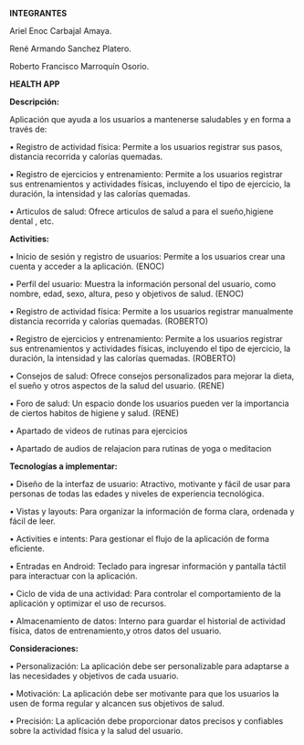 **INTEGRANTES**

Ariel Enoc Carbajal Amaya.

René Armando Sanchez Platero.

Roberto Francisco Marroquín Osorio.

**HEALTH APP**

**Descripción:**

Aplicación que ayuda a los usuarios a mantenerse saludables y en forma a través de:

  • Registro de actividad física: Permite a los usuarios registrar sus pasos, distancia recorrida y calorías 
    quemadas.
 
  • Registro de ejercicios y entrenamiento: Permite a los usuarios registrar sus entrenamientos y actividades 
    físicas, incluyendo el tipo de ejercicio, la duración, la intensidad y las calorías quemadas.
		
 
  • Articulos de salud: Ofrece articulos de salud a para  el sueño,higiene dental , etc. 
    

    
**Activities:**

  • Inicio de sesión y registro de usuarios: Permite a los usuarios crear una cuenta y acceder a la aplicación. (ENOC)
	
  • Perfil del usuario: Muestra la información personal del usuario, como nombre, edad, sexo, altura, peso y 
    objetivos de salud. (ENOC)
		
  • Registro de actividad física: Permite a los usuarios registrar manualmente distancia recorrida y calorías 
    quemadas. (ROBERTO)
		
  • Registro de ejercicios y entrenamiento: Permite a los usuarios registrar sus entrenamientos y actividades 
    físicas, incluyendo el tipo de ejercicio, la duración, la intensidad y las calorías quemadas. (ROBERTO)
		
		
  • Consejos de salud: Ofrece consejos personalizados para mejorar la dieta, el sueño y otros aspectos de la 
    salud del usuario. (RENE)
		
  • Foro de salud: Un espacio donde los usuarios pueden ver la importancia de ciertos habitos de higiene y salud. (RENE)

   • Apartado de videos de rutinas para ejercicios 

   • Apartado de audios de relajacion para rutinas de yoga o meditacion
    
**Tecnologías a implementar:**

  • Diseño de la interfaz de usuario: Atractivo, motivante y fácil de usar para personas de todas las edades y 
    niveles de experiencia tecnológica.
		
  • Vistas y layouts: Para organizar la información de forma clara, ordenada y fácil de leer.
	
  • Activities e intents: Para gestionar el flujo de la aplicación de forma eficiente.
	
	
  • Entradas en Android: Teclado para ingresar información y pantalla táctil para interactuar con la aplicación.
	
		
  • Ciclo de vida de una actividad: Para controlar el comportamiento de la aplicación y optimizar el uso de 
    recursos.
		
	
  • Almacenamiento de datos: Interno  para guardar el historial de actividad física, datos de 
    entrenamiento,y otros datos del usuario.
		

**Consideraciones:**

  • Personalización: La aplicación debe ser personalizable para adaptarse a las necesidades y objetivos de 
    cada usuario.
		
  • Motivación: La aplicación debe ser motivante para que los usuarios la usen de forma regular y alcancen 
    sus objetivos de salud.
		
  • Precisión: La aplicación debe proporcionar datos precisos y confiables sobre la actividad física y la salud 
    del usuario.
		
 

